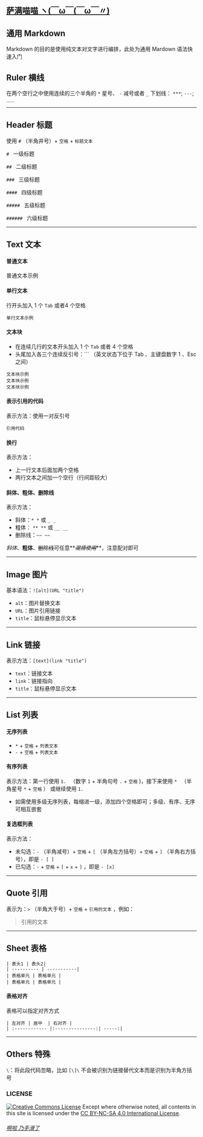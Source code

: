 ## [萨满喵喵 ヽ(￣ω￣(￣ω￣〃)](https://emlvirus.github.io/)

## 通用 Markdown

Markdown 的目的是使用纯文本对文字进行编排，此处为通用 Mardown 语法快速入门

## Ruler 横线

在两个空行之中使用连续的三个半角的 `*` 星号、 `-` 减号或者 `_` 下划线： `***`; `---`; `___`

---

## Header 标题

使用 `#` （半角井号）+ `空格` + `标题文本`

`# ` 一级标题

`## ` 二级标题

`### ` 三级标题

`#### ` 四级标题

`##### ` 五级标题

`###### ` 六级标题

---

## Text 文本

#### 普通文本

普通文本示例

#### 单行文本

行开头加入 1 个 `Tab` 或者4 个空格

    单行文本示例

#### 文本块

* 在连续几行的文本开头加入 1 个 `Tab` 或者 4 个空格
* 头尾加入各三个连续反引号：\```  （英文状态下位于 Tab 、主键盘数字  1 、Esc 之间）

```
文本块示例
文本块示例
文本块示例
```
#### 表示引用的代码

表示方法：使用一对反引号

`引用代码`

#### 换行

表示方法：

* 上一行文本后面加两个空格
* 两行文本之间加一个空行（行间距较大）

#### 斜体、粗体、删除线

表示方法：

* 斜体：`* *` 或 `_ _`
* 粗体： `** **` 或  `__ __`
* 删除线：`~~ ~~`

*斜体*、**粗体**、~~删除线~~可任意**~~*混搭使用*~~**，注意配对即可

---

## Image 图片

基本语法：`![alt](URL "title")`

* `alt`：图片替换文本
* `URL`：图片引用链接
* `title`：鼠标悬停显示文本

---

## Link 链接

表示方法：`[text](link "title")`

* `text`：链接文本
* `link`：链接指向
* `title`：鼠标悬停显示文本

---

## List 列表

#### 无序列表

* `*` + `空格` + `列表文本`
* `-` + `空格` + `列表文本`

#### 有序列表

表示方法：第一行使用 `1. ` （数字 `1` + 半角句号 `.` + `空格` )，接下来使用 `* ` （半角星号 `*` + `空格` ） 或继续使用 `1. `

* 如需使用多级无序列表，每缩进一级，添加四个空格即可；多级、有序、无序可相互嵌套

#### 复选框列表

表示方法：
* 未勾选：`-` （半角减号）+ `空格` + `[` （半角左方括号）+ `空格` + `]` （半角右方括号），即是 `- [ ]`
* 已勾选：`-` + `空格` + `[` + `x` + `]` ，即是 `- [x]`

---

## Quote 引用

表示为：`>` （半角大于号）+ `空格` + `引用的文本` ，例如：

> 引用的文本

---

## Sheet 表格

`| 表头1 | 表头2|`  
`| ---------- | -----------|`  
`| 表格单元 | 表格单元 |`  
`| 表格单元 | 表格单元 |`  

#### 表格对齐

表格可以指定对齐方式

`| 左对齐 | 居中  | 右对齐 |`  
`| :------------ |:---------------:| -----:|`  

---

## Others 特殊

`\`：将此段代码忽略，比如 `[\]\` 不会被识别为链接替代文本而是识别为半角方括号

### LICENSE
<a rel="license" href="http://creativecommons.org/licenses/by-nc-sa/4.0/"><img alt="Creative Commons License" style="border-width:0" src="https://i.creativecommons.org/l/by-nc-sa/4.0/88x31.png" /></a> Except where otherwise noted, all contents in this site is licensed under the <a rel="license" href="http://creativecommons.org/licenses/by-nc-sa/4.0/">CC BY-NC-SA 4.0 International License</a>.

###### [啊啦 乃手滑了](..\index.html#table-of-contents)
